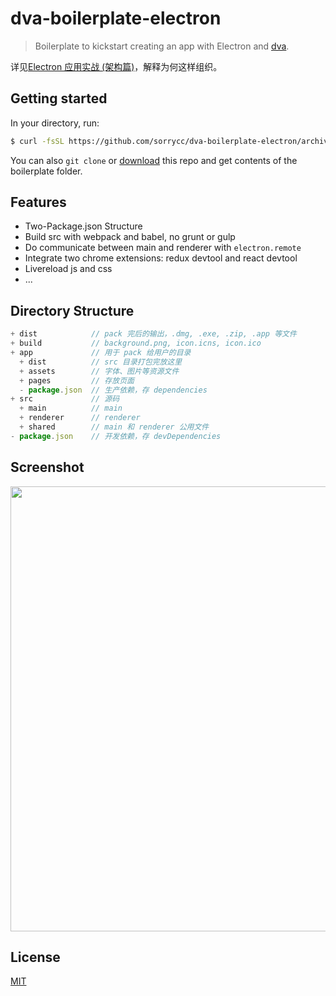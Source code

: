 # dva-boilerplate-electron

> Boilerplate to kickstart creating an app with Electron and [dva](https://github.com/dvajs/dva).

详见[Electron 应用实战 (架构篇)](https://github.com/sorrycc/blog/issues/13)，解释为何这样组织。

## Getting started

In your directory, run:

```bash
$ curl -fsSL https://github.com/sorrycc/dva-boilerplate-electron/archive/master.tar.gz | tar -xz --strip-components 2
```

You can also `git clone` or [download](https://github.com/sorrycc/dva-boilerplate-electron/archive/master.zip) this repo and get contents of the boilerplate folder.

## Features

- Two-Package.json Structure
- Build src with webpack and babel, no grunt or gulp
- Do communicate between main and renderer with `electron.remote`
- Integrate two chrome extensions: redux devtool and react devtool
- Livereload js and css
- ...

## Directory Structure

```js
+ dist            // pack 完后的输出，.dmg, .exe, .zip, .app 等文件
+ build           // background.png, icon.icns, icon.ico
+ app             // 用于 pack 给用户的目录
  + dist          // src 目录打包完放这里
  + assets        // 字体、图片等资源文件
  + pages         // 存放页面
  - package.json  // 生产依赖，存 dependencies
+ src             // 源码
  + main          // main
  + renderer      // renderer
  + shared        // main 和 renderer 公用文件
- package.json    // 开发依赖，存 devDependencies
```

## Screenshot

<img src="https://zos.alipayobjects.com/rmsportal/LAARQwsZLSimLnXugGID.png" width="912" height="712" />

## License

[MIT](https://tldrlegal.com/license/mit-license)
